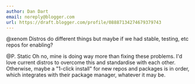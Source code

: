 ```yaml
---
author: Dan Dart
email: noreply@blogger.com
url: https://draft.blogger.com/profile/08887134274679379743
---
```


@xenom Distros do different things but maybe if we had stable, testing, etc repos for enabling?  
  
@P. Static Oh no, mine is doing way more than fixing these problems. I'd love current distros to overcome this and standardise with each other. Otherwise, maybe a "1-click install" for new repos and packages is in order, which integrates with their package manager, whatever it may be.

